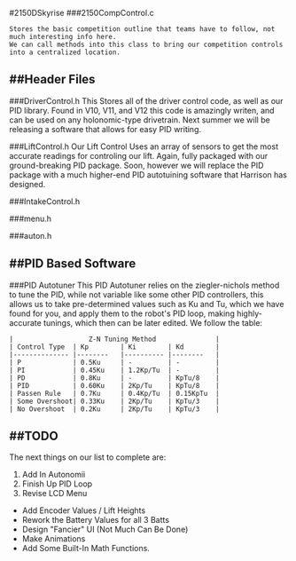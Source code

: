 #2150DSkyrise
###2150CompControl.c

    Stores the basic competition outline that teams have to follow, not much interesting info here.
    We can call methods into this class to bring our competition controls into a centralized location.

##Header Files
----------------
###DriverControl.h
    This Stores all of the driver control code, as well as our PID library.
    Found in V10, V11, and V12 this code is amazingly writen, and can be used on any
    holonomic-type drivetrain.
    Next summer we will be releasing a software that allows for easy PID writing.

###LiftControl.h
    Our Lift Control Uses an array of sensors to get the most accurate readings for controling
    our lift. Again, fully packaged with our ground-breaking PID package. Soon, however we will
    replace the PID package with a much higher-end PID autotuining software that Harrison has designed.

###IntakeControl.h

###menu.h

###auton.h

##PID Based Software
-------------------
###PID Autotuner
    This PID Autotuner relies on the ziegler-nichols method to tune the PID, while not variable like some other PID
    controllers, this allows us to take pre-determined values such as Ku and Tu, which we have found for you, and apply
    them to the robot's PID loop, making highly-accurate tunings, which then can be later edited.
    We follow the table:

    |                   Z-N Tuning Method               |  
    | Control Type 	| Kp     	| Ki       	| Kd     	|
    |--------------	|--------	|----------	|--------	|
    | P            	| 0.5Ku  	| -        	| -      	|
    | PI           	| 0.45Ku 	| 1.2Kp/Tu 	| -      	|
    | PD           	| 0.8Ku  	| -        	| KpTu/8 	|
    | PID           | 0.60Ku  	| 2Kp/Tu    | KpTu/8 	|
    | Passen Rule   | 0.7Ku  	| 0.4Kp/Tu  | 0.15KpTu 	|
    | Some Overshoot| 0.33Ku  	| 2Kp/Tu    | KpTu/3 	|
    | No Overshoot  | 0.2Ku  	| 2Kp/Tu    | KpTu/3 	|

##TODO
---------

The next things on our list to complete are:  
1. Add In Autonomii  
2. Finish Up PID Loop  
3. Revise LCD Menu  
* Add Encoder Values / Lift Heights  
* Rework the Battery Values for all 3 Batts  
* Design "Fancier" UI (Not Much Can Be Done)  
* Make Animations  
* Add Some Built-In Math Functions.

